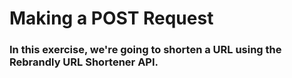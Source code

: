 # Making a POST Request
### In this exercise, we're going to shorten a URL using the Rebrandly URL Shortener API.